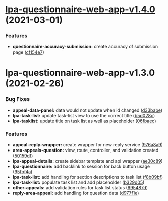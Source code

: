 # [lpa-questionnaire-web-app-v1.4.0](https://github.com/Planning-Inspectorate/appeal-planning-decision/compare/lpa-questionnaire-web-app-v1.3.0...lpa-questionnaire-web-app-v1.4.0) (2021-03-01)


### Features

* **questionnaire-accuracy-submission:** create accuracy of submission page ([cf154e7](https://github.com/Planning-Inspectorate/appeal-planning-decision/commit/cf154e7828895cf31619f14f1946e9aeb4191cc2))

# lpa-questionnaire-web-app-v1.3.0 (2021-02-26)


### Bug Fixes

* **appeal-data-panel:** data would not update when id changed ([d33babe](https://github.com/MrSimonEmms/appeal-planning-decision/commit/d33babedc3e3525e0e0603c99ab86a19c0505267))
* **lpa-task-list:** update task-list view to use the correct title ([b5d028c](https://github.com/MrSimonEmms/appeal-planning-decision/commit/b5d028c0072fcc1e0f426f65f74e4b79ceb0c15b))
* **lpa-tasklist:** update title on task list as well as placeholder ([06fbaec](https://github.com/MrSimonEmms/appeal-planning-decision/commit/06fbaec14bf05aaaab2d1a4125ebd54fe31b80e8))


### Features

* **appeal-reply-wrapper:** create wrapper for new reply service ([976a8a9](https://github.com/MrSimonEmms/appeal-planning-decision/commit/976a8a9824e8daa36134af639f5f44033c399390))
* **area-appeals-question:** view, route, controller, and validation created ([50159df](https://github.com/MrSimonEmms/appeal-planning-decision/commit/50159df0bca623bbcc86f65f198e8f5c4fb04208))
* **lpa-appeal-details:** create sidebar template and api wrapper ([ae30c89](https://github.com/MrSimonEmms/appeal-planning-decision/commit/ae30c891a75420d65ae48682d6b748933ed2beb7))
* **lpa-questionnaire:** add backlink to session for back button usage ([95fbf4a](https://github.com/MrSimonEmms/appeal-planning-decision/commit/95fbf4a052fd9e98d39f822bf910f9f97520e1e3))
* **lpa-task-list:** add handling for section descriptions to task list ([f8b09bf](https://github.com/MrSimonEmms/appeal-planning-decision/commit/f8b09bf038f969f6994161969a96c8ca37431589))
* **lpa-task-list:** populate task list and add placeholder ([b329d05](https://github.com/MrSimonEmms/appeal-planning-decision/commit/b329d05a24c2be99b7c7335c0e314a7bc52b031b))
* **other-appeals:** add validation rules for task list status ([695487d](https://github.com/MrSimonEmms/appeal-planning-decision/commit/695487dcc823dcaa63212a71a2a4591061d38b29))
* **reply-area-appeal:** add handling for question data ([d977f1e](https://github.com/MrSimonEmms/appeal-planning-decision/commit/d977f1e4426ab0b43ff5344dff5759c83e0eb0ad))
